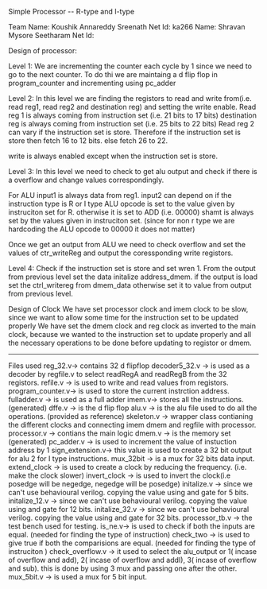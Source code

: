 Simple Processor -- R-type and I-type

Team
Name: Koushik Annareddy Sreenath  Net Id: ka266
Name: Shravan Mysore Seetharam  Net Id:


Design of processor:

Level 1: 
  We are incrementing the counter each cycle by 1 since we need to go to the next counter. To do thi we are maintaing a d flip flop in program_counter and incrementing using pc_adder
  
Level 2:
  In this level we are finding the registors to read and write from(i.e. read reg1, read reg2 and destination reg) and setting the write enable.
  Read reg 1 is always coming from instruction set (i.e. 21 bits to 17 bits)
  destination reg is always coming from instruction set (i.e. 25 bits to 22 bits)
  Read reg 2 can vary if the instruction set is store. Therefore if the instruction set is store then fetch 16 to 12 bits. else fetch 26 to 22.
  
  write is always enabled except when the instruction set is store.

Level 3:
  In this level we need to check to get alu output and check if there is a overflow and change values correspondingly. 
  
  For ALU
  input1 is always data from reg1. 
  input2 can depend on if the instruction type is R or I type 
  ALU opcode is set to the value given by instruciton set for R. otherwise it is set to ADD (i.e. 00000)
  shamt is always set by the values given in instruciton set. (since for non r type we are hardcoding the ALU opcode to 00000 it does not matter)
  
  Once we get an output from ALU we need to check overflow and set the values of ctr_writeReg and output the coressponding write registors. 
  
 Level 4:
  Check if the instruction set is store and set wren 1. 
  From the output from previous level set the data initalize address_dmem.
  if the output is load set the ctrl_writereg from dmem_data otherwise set it to value from output from previous level. 
  
  
  Design of Clock
    We have set processor clock and imem clock to be slow, since we want to allow some time for the instruction set to be updated properly
    We have set the dmem clock and reg clock as inverted to the main clock, because we wanted to the instruction set to update properly and all the necessary operations to be done before updating to registor or dmem. 
    
    
 -----------------------------------------------------------------------------------
 Files used 
 reg_32.v-> contains 32 d flipflop
 decoder5_32.v -> is used as a decoder by regfile.v to select readRegA and readRegB from the 32 registors.
 refile.v -> is used to write and read values from registors. 
 program_counter.v-> is used to store the current instrction address. 
 fulladder.v -> is used as a full adder 
 imem.v-> stores all the instructions. (generated)
 dffe.v -> is the d flip flop
 alu.v -> is the alu file used to do all the operations. (provided as reference)
 skeleton.v -> wrapper class contianing the different clocks and connecting imem dmem and regfile with processor. 
 processor.v -> contians the main logic
 dmem.v -> is the memory set (generated)
 pc_adder.v -> is used to increment the value of instuction address by 1
 sign_extension.v-> this value is used to create a 32 bit output for alu 2 for I type instructions. 
 mux_32bit -> is a mux for 32 bits data input.
 extend_clock -> is used to  create a clock by reducing the frequency. (i.e. make the clock slower)
 invert_clock -> is used to invert the clock(i.e posedge will be negedge, negedge will be posedge)
 initalize.v -> since we can't use behavioural verilog. copying the value using and gate for 5 bits. 
 initalize_12.v -> since we can't use behavioural verilog. copying the value using and gate for 12 bits. 
 initalize_32.v -> since we can't use behavioural verilog. copying the value using and gate for 32 bits. 
 processor_tb.v -> the test bench used for testing. 
 is_ne.v-> is used to check if both the inputs are equal. (needed for finding the type of instruction)
 check_two -> is used to give true if both the comparisions are equal.  (needed for finding the type of instruciton )
 check_overflow.v -> it used to select the alu_output or 1( incase of overflow and add), 2( incase of overflow and addI), 3( incase of overflow and sub). this is done by using 3 mux and passing one after the other. 
 mux_5bit.v -> is used a mux for 5 bit input. 
 
 
